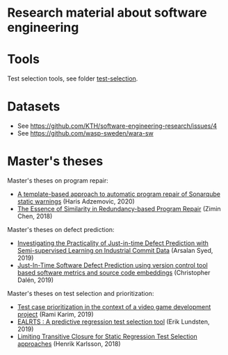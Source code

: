# Research material about software engineering

Tools
=====

Test selection tools, see folder [test-selection](https://github.com/KTH/software-engineering-research/tree/master/test-selection).

Datasets
========

* See https://github.com/KTH/software-engineering-research/issues/4
* See https://github.com/wasp-sweden/wara-sw

Master's theses
=================

Master's theses on program repair:

* [A template-based approach to automatic program repair of Sonarqube static warnings](http://www.csc.kth.se/~ann/exjobb/haris_adzemovic.pdf) (Haris Adzemovic, 2020)
* [The Essence of Similarity in Redundancy-based Program Repair](http://urn.kb.se/resolve?urn=urn:nbn:se:kth:diva-240606) (Zimin Chen, 2018)

Master's theses on defect prediction:

* [Investigating the Practicality of Just-in-time Defect Prediction with Semi-supervised Learning on Industrial Commit Data](http://kth.diva-portal.org/smash/get/diva2:1336751/FULLTEXT02.pdf) (Arsalan Syed, 2019)
* [Just-In-Time Software Defect Prediction using version control tool based software metrics and source code embeddings](http://www.nada.kth.se/~ann/exjobb/christopher_dahlen.pdf) (Christopher Dalén, 2019)

Master's theses on test selection and prioritization:

* [Test case prioritization in the context of a video game development project](http://urn.kb.se/resolve?urn=urn:nbn:se:kth:diva-265653) (Rami Karim, 2019)
* [EALRTS : A predictive regression test selection tool](http://urn.kb.se/resolve?urn=urn:nbn:se:kth:diva-264978) (Erik Lundsten, 2019)
* [Limiting Transitive Closure for Static Regression Test Selection approaches](http://urn.kb.se/resolve?urn=urn:nbn:se:kth:diva-254951) (Henrik Karlsson, 2018)



